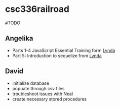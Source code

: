 # csc336railroad

#TODO

## Angelika
- Parts 1-4 JavaScript Essential Training form [Lynda](https://www.lynda.com/JavaScript-tutorials/JavaScript-Essential-Training/574716-2.html)
- Part 5: Introduction to sequelize from [Lynda](https://www.lynda.com/Node-js-tutorials/Introduction-Sequelize/642499/685621-4.html)

## David
- initialize database
- popuate through csv files
- troubleshoot issues with Neal
- create necessary stored procedures